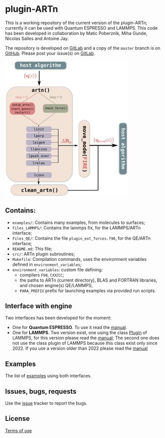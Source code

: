 # plugin-ARTn

This is a working repository of the current version of the plugin-ARTn; currently it can be used with Quantum ESPRESSO and LAMMPS.
This code has been developed in collaboration by Matic Poberznik, Miha Gunde, Nicolas Salles and Antoine Jay.

The repository is developed on [GitLab](https://gitlab.com/mammasmias/artn-plugin) and a copy of the `master` branch is on [GitHub](https://github.com/mammasmias/ARTn-Plugin).
Please post your issue(s) on [GitLab](https://gitlab.com/mammasmias/artn-plugin).

<img src="./.extra/ARTn_workflow-1.png" alt="ARTn-Plugin Work Flow" width="400" size="auto" />


## Contains:


- `examples/`: Contains many examples, from molecules to surfaces;
- `Files_LAMMPS/`: Contains the lammps fix, for the LAMMPS/ARTn interface;
- `Files_QE/`: Contains the file `plugin_ext_forces.f90`, for the QE/ARTn interface;
- `README.md`: This file;
- `src/`: ARTn plugin subroutines;
- `Makefile`: Compilation commands, uses the environment variables defined in `environment_variables`;
- `environment_variables`: custom file defining:
    - compilers `F90`, `CXX`/`CC`;
    - the paths to ARTn (current directory), BLAS and FORTRAN libraries, and chosen engine(s) QE/LAMMPS;
    - `PARA_PREFIX` prefix for launching examples via provided run scripts.

## Interface with engine

Two interfaces has been developed for the moment:

- One for **Quantum ESPRESSO**. To use it read the [manual](./Files_QE/README.md).
- One for **LAMMPS**. Two version exist, one using the class [Plugin](https://docs.lammps.org/plugin.html) of LAMMPS, for this version please read the [manual](./Files_LAMMPS/README.md); The second one does not use the class plugin of LAMMPS because this class exist only since 2022. If you use a version older than 2022 please read the [manual](./Files_LAMMPS/README-old.md)

## Examples

The list of [examples](./examples/README.md) using both interfaces.


## Issues, bugs, requests

Use the [issue](https://gitlab.com/mammasmias/artn-plugin/-/issues) tracker to report the bugs.

## License

[Terms of use](./TERMS_OF_USE)
